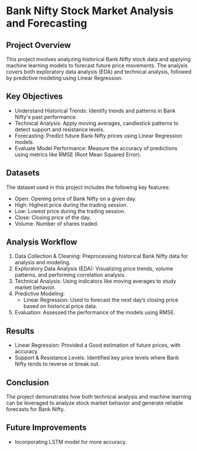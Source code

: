 # Bank Nifty Stock Market Analysis and Forecasting

## Project Overview
This project involves analyzing historical Bank Nifty stock data and applying machine learning models to forecast future price movements. The analysis covers both exploratory data analysis (EDA) and technical analysis, followed by predictive modeling using Linear Regression.

## Key Objectives
- Understand Historical Trends: Identify trends and patterns in Bank Nifty's past performance.
- Technical Analysis: Apply moving averages, candlestick patterns to detect support and resistance levels.
- Forecasting: Predict future Bank Nifty prices using Linear Regression models.
- Evaluate Model Performance: Measure the accuracy of predictions using metrics like RMSE (Root Mean Squared Error).

## Datasets
The dataset used in this project includes the following key features:
- Open: Opening price of Bank Nifty on a given day.
- High: Highest price during the trading session.
- Low: Lowest price during the trading session.
- Close: Closing price of the day.
- Volume: Number of shares traded.

## Analysis Workflow
1. Data Collection & Cleaning: Preprocessing historical Bank Nifty data for analysis and modeling.
2. Exploratory Data Analysis (EDA): Visualizing price trends, volume patterns, and performing correlation analysis.
3. Technical Analysis: Using indicators like moving averages to study market behavior.
4. Predictive Modeling:
   - Linear Regression: Used to forecast the next day’s closing price based on historical price data.
5. Evaluation: Assessed the performance of the models using RMSE.

## Results
- Linear Regression: Provided a Good estimation of future prices, with accuracy.
- Support & Resistance Levels: Identified key price levels where Bank Nifty tends to reverse or break out.

## Conclusion
The project demonstrates how both technical analysis and machine learning can be leveraged to analyze stock market behavior and generate reliable forecasts for Bank Nifty.

## Future Improvements
- Incorporating LSTM model for more accuracy.


